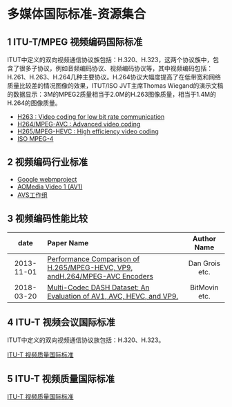 # 多媒体国际标准-资源集合

## 1 ITU-T/MPEG 视频编码国际标准

ITUT中定义的双向视频通信协议族包括：H.320、H.323，这两个协议族中，包含了很多子协议，例如音频编码协议、视频编码协议等，其中视频编码包括：H.261、H.263、H.264几种主要协议。H.264协议大幅度提高了在低带宽和网络质量比较差的情况图像的效果，ITUT/ISO JVT主席Thomas Wiegand的演示文稿的数据显示：3M的MPEG2质量相当于2.0M的H.263图像质量，相当于1.4M的H.264的图像质量。

- [H263 : Video coding for low bit rate communication](https://www.itu.int/rec/T-REC-H.263/en)
- [H264/MPEG-AVC : Advanced video coding](https://www.itu.int/rec/T-REC-H.264/en)
- [H265/MPEG-HEVC : High efficiency video coding](https://www.itu.int/rec/T-REC-H.265/en)
- [ISO MPEG-4](https://en.wikipedia.org/wiki/MPEG-4)

## 2 视频编码行业标准

- [Google webmproject](https://www.webmproject.org)
- [AOMedia Video 1 (AV1)](https://aomedia.org/av1-features/)
- [AVS工作组](http://avs.org/)

## 3 视频编码性能比较

| date | Paper Name | Author Name |
|:----:|:----|:----:|
| 2013-11-01 | [Performance Comparison of H.265/MPEG-HEVC, VP9, andH.264/MPEG-AVC Encoders](https://www.researchgate.net/publication/271554024/) |Dan Grois etc. |
| 2018-03-20 | [Multi-Codec DASH Dataset: An Evaluation of AV1, AVC, HEVC, and VP9.](https://bitmovin.com/av1-multi-codec-dash-dataset/) | BitMovin etc. |

## 4 ITU-T 视频会议国际标准

ITUT中定义的双向视频通信协议族包括：H.320、H.323。

[ITU-T 视频质量国际标准](video-quality/video-quality.md)

## 5 ITU-T 视频质量国际标准

[ITU-T 视频质量国际标准](video-quality/video-quality.md)